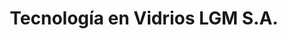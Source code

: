 ---
title: "Tecnología en Vidrios LGM S.A."
url: /san-jose/tecnologia-en-vidrios-lgm-s-a/
shop: general
---